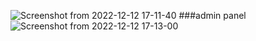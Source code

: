 ![Screenshot from 2022-12-12 17-11-40](https://user-images.githubusercontent.com/78965149/207066915-ceb88dbd-a60e-42a4-9348-eeb0cf84b9c4.png)
###admin panel
![Screenshot from 2022-12-12 17-13-00](https://user-images.githubusercontent.com/78965149/207067249-a2e46de1-1b37-492c-8310-6a1625112c9c.png)

